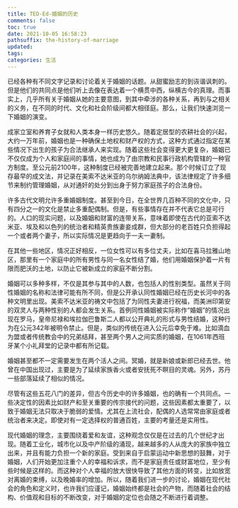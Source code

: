 ```yaml
---
title: TED-Ed-婚姻的历史
comments: false
toc: true
date: 2021-10-05 16:58:23
pathsuffix: the-history-of-marriage
updated:
tags:
categories: 生活
---
```


已经各种有不同文字记录和讨论着关于婚姻的话题。从甜蜜励志的到诙谐讽刺的。但是他们的共同点是他们听上去像在表达着一个横贯中西，纵横古今的真理。而事实上，几乎所有关于婚姻从她的主要意图，到其中牵涉的各种关系，再到与之相关的义务，在不同的时代、文化和社会阶级间都大相径庭。那么，让我们快速浏览一下婚姻的演变。

成家立室和养育子女就和人类本身一样历史悠久。随着定居型的农耕社会的兴起，大约一万年前，婚姻也是一种确保土地权和财产权的方式，这种方式通过指定在某些情况下出生的孩子为合法继承人来实现。随着这些社会变得更大更复杂，婚姻已不仅仅成为个人和家庭间的事情，她也成为了由宗教和民事行政机构管辖的一种官方制度。至公元前2100年，这种制度已经被完善地建立起来。那个时候订立了现存最早的成文法，并记录在美索不达米亚的乌尔纳姆法典中，该法律规定了许多细节来制约管理婚姻，从对通奸的处分到出身于努力家庭孩子的合法身份。

许多古代文明允许多重婚姻制度。甚至到今日，在全世界几百种不同的文化中，只有四分之一的文化是禁止多重配偶制。但是，有些事情存在并不代表它总是可行的。人口的现实问题，以及婚姻和财富的连带关系，意味着即使在古代的亚索不达米亚、埃及和以色列的统治者和精英贵族妻妾成群，但大部分的老百姓只负担得起一个或者两个妻子，所以实际情况是更趋向于一夫一妻制。

在其他一些地区，情况正好相反，一位女性可以有多位丈夫，比如在喜马拉雅山地区，那里有一个家庭中的所有男性与同一名女性结了婚，他们用婚姻保护着一片有限而肥沃的土地，以防止它被新成立的家庭不断分割。

婚姻可以多种多样，不仅是其参与其中的人数，也包括人的性别类型。虽然关于同性婚姻的名称和法律可能有所不同，但是公开承认同性婚姻已经在历史长河中的各种文明里出现。美索不达米亚的祷文中包括了为同性夫妻进行祝福，而美洲印第安的双灵人与两种性别的人都会发生关系。首例同性婚姻被实际称作“婚姻”的情况出现在罗马，皇帝尼禄和埃拉伽巴鲁斯二人都以公开典礼的形式与男性结婚，这种行为在公元342年被明令禁止。但是，类似的传统在进入公元后幸免于难。比如滴血为盟或者传统教会中的兄弟结拜，甚至两个男人之间实质的婚姻，在1061年西班牙某个小礼拜堂的记录中都有所记载。

婚姻甚至都不一定需要发生在两个活人之间。冥婚，就是新娘或新郎已经去世。他曾在中国出现过，主要是为了延续家族香火或者安抚死不瞑目的灵魂。另外，苏丹一些部落延续了相似的情况。

尽管有这些五花八门的差异，但古今历史中的许多婚姻，也的确有一个共同点。一些决定性的因素比如财产和至关重要的传宗接代的问题，这些因素都太重要了，以致于婚姻无法只取决于脆弱的爱情。尤其在上流社会，配偶的人选常常由家庭或者统治者来决定。即使对有一定选择权的普通百姓，主要的考量还是实用性。

现代婚姻的理念，主要围绕着爱和友谊，这种观念仅仅是在过去的几个世纪才出现。随着工业化，城市化以及中产阶级的涌现，越来越多的人从庞大的家族中独立出来，并且有能力负担一个新的家庭。受到来自于启蒙运动中新思想的鼓舞，对于婚姻，人们开始更加注重个人的幸福和诉求，而不是家庭责任或财富地位，至少有些时候是这样的。而这种对个人幸福的放大很快导致了其他方面的转变，比如放宽对离婚的束缚，以及晚婚率的增加。所以，随着我们进一步的讨论，婚姻在现代社会的角色和定义时，也许我们应谨记，婚姻始终都是社会的产物，而随着社会的结构、价值观和目标的不断改变，对于婚姻的定位也会随之不断进行着调整。